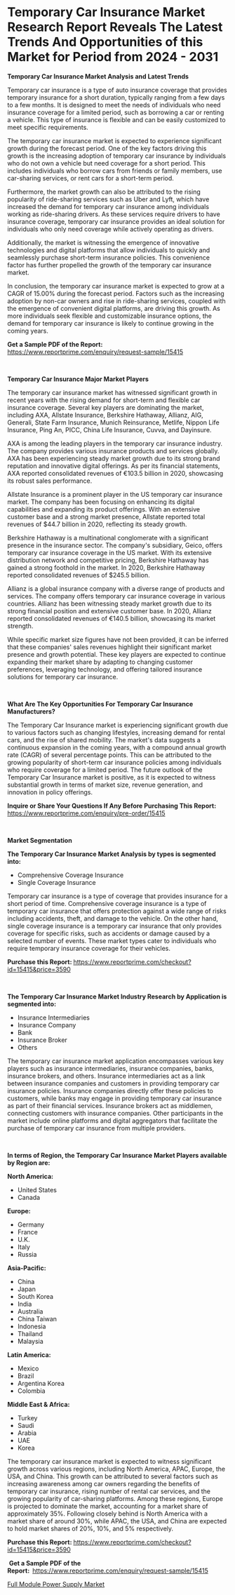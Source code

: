 <p><h1>Temporary Car Insurance Market Research Report Reveals The Latest Trends And Opportunities of this Market for Period from 2024 - 2031</h1></p><p><strong>Temporary Car Insurance Market Analysis and Latest Trends</strong></p>
<p><p>Temporary car insurance is a type of auto insurance coverage that provides temporary insurance for a short duration, typically ranging from a few days to a few months. It is designed to meet the needs of individuals who need insurance coverage for a limited period, such as borrowing a car or renting a vehicle. This type of insurance is flexible and can be easily customized to meet specific requirements.</p><p>The temporary car insurance market is expected to experience significant growth during the forecast period. One of the key factors driving this growth is the increasing adoption of temporary car insurance by individuals who do not own a vehicle but need coverage for a short period. This includes individuals who borrow cars from friends or family members, use car-sharing services, or rent cars for a short-term period.</p><p>Furthermore, the market growth can also be attributed to the rising popularity of ride-sharing services such as Uber and Lyft, which have increased the demand for temporary car insurance among individuals working as ride-sharing drivers. As these services require drivers to have insurance coverage, temporary car insurance provides an ideal solution for individuals who only need coverage while actively operating as drivers.</p><p>Additionally, the market is witnessing the emergence of innovative technologies and digital platforms that allow individuals to quickly and seamlessly purchase short-term insurance policies. This convenience factor has further propelled the growth of the temporary car insurance market.</p><p>In conclusion, the temporary car insurance market is expected to grow at a CAGR of 15.00% during the forecast period. Factors such as the increasing adoption by non-car owners and rise in ride-sharing services, coupled with the emergence of convenient digital platforms, are driving this growth. As more individuals seek flexible and customizable insurance options, the demand for temporary car insurance is likely to continue growing in the coming years.</p></p>
<p><strong>Get a Sample PDF of the Report:&nbsp;</strong> <a href="https://www.reportprime.com/enquiry/request-sample/15415">https://www.reportprime.com/enquiry/request-sample/15415</a></p>
<p>&nbsp;</p>
<p><strong>Temporary Car Insurance Major Market Players</strong></p>
<p><p>The temporary car insurance market has witnessed significant growth in recent years with the rising demand for short-term and flexible car insurance coverage. Several key players are dominating the market, including AXA, Allstate Insurance, Berkshire Hathaway, Allianz, AIG, Generali, State Farm Insurance, Munich Reinsurance, Metlife, Nippon Life Insurance, Ping An, PICC, China Life Insurance, Cuvva, and Dayinsure.</p><p>AXA is among the leading players in the temporary car insurance industry. The company provides various insurance products and services globally. AXA has been experiencing steady market growth due to its strong brand reputation and innovative digital offerings. As per its financial statements, AXA reported consolidated revenues of €103.5 billion in 2020, showcasing its robust sales performance.</p><p>Allstate Insurance is a prominent player in the US temporary car insurance market. The company has been focusing on enhancing its digital capabilities and expanding its product offerings. With an extensive customer base and a strong market presence, Allstate reported total revenues of $44.7 billion in 2020, reflecting its steady growth.</p><p>Berkshire Hathaway is a multinational conglomerate with a significant presence in the insurance sector. The company's subsidiary, Geico, offers temporary car insurance coverage in the US market. With its extensive distribution network and competitive pricing, Berkshire Hathaway has gained a strong foothold in the market. In 2020, Berkshire Hathaway reported consolidated revenues of $245.5 billion.</p><p>Allianz is a global insurance company with a diverse range of products and services. The company offers temporary car insurance coverage in various countries. Allianz has been witnessing steady market growth due to its strong financial position and extensive customer base. In 2020, Allianz reported consolidated revenues of €140.5 billion, showcasing its market strength.</p><p>While specific market size figures have not been provided, it can be inferred that these companies' sales revenues highlight their significant market presence and growth potential. These key players are expected to continue expanding their market share by adapting to changing customer preferences, leveraging technology, and offering tailored insurance solutions for temporary car insurance.</p></p>
<p>&nbsp;</p>
<p><strong>What Are The Key Opportunities For Temporary Car Insurance Manufacturers?</strong></p>
<p><p>The Temporary Car Insurance market is experiencing significant growth due to various factors such as changing lifestyles, increasing demand for rental cars, and the rise of shared mobility. The market's data suggests a continuous expansion in the coming years, with a compound annual growth rate (CAGR) of several percentage points. This can be attributed to the growing popularity of short-term car insurance policies among individuals who require coverage for a limited period. The future outlook of the Temporary Car Insurance market is positive, as it is expected to witness substantial growth in terms of market size, revenue generation, and innovation in policy offerings.</p></p>
<p><strong>Inquire or Share Your Questions If Any Before Purchasing This Report:</strong> <a href="https://www.reportprime.com/enquiry/pre-order/15415">https://www.reportprime.com/enquiry/pre-order/15415</a></p>
<p>&nbsp;</p>
<p><strong>Market Segmentation</strong></p>
<p><strong>The Temporary Car Insurance Market Analysis by types is segmented into:</strong></p>
<p><ul><li>Comprehensive Coverage Insurance</li><li>Single Coverage Insurance</li></ul></p>
<p><p>Temporary car insurance is a type of coverage that provides insurance for a short period of time. Comprehensive coverage insurance is a type of temporary car insurance that offers protection against a wide range of risks including accidents, theft, and damage to the vehicle. On the other hand, single coverage insurance is a temporary car insurance that only provides coverage for specific risks, such as accidents or damage caused by a selected number of events. These market types cater to individuals who require temporary insurance coverage for their vehicles.</p></p>
<p><strong>Purchase this Report:&nbsp;</strong><a href="https://www.reportprime.com/checkout?id=15415&price=3590">https://www.reportprime.com/checkout?id=15415&price=3590</a></p>
<p>&nbsp;</p>
<p><strong>The Temporary Car Insurance Market Industry Research by Application is segmented into:</strong></p>
<p><ul><li>Insurance Intermediaries</li><li>Insurance Company</li><li>Bank</li><li>Insurance Broker</li><li>Others</li></ul></p>
<p><p>The temporary car insurance market application encompasses various key players such as insurance intermediaries, insurance companies, banks, insurance brokers, and others. Insurance intermediaries act as a link between insurance companies and customers in providing temporary car insurance policies. Insurance companies directly offer these policies to customers, while banks may engage in providing temporary car insurance as part of their financial services. Insurance brokers act as middlemen, connecting customers with insurance companies. Other participants in the market include online platforms and digital aggregators that facilitate the purchase of temporary car insurance from multiple providers.</p></p>
<p>&nbsp;</p>
<p><strong>In terms of Region, the Temporary Car Insurance Market Players available by Region are:</strong></p>
<p>
    <p> <strong> North America: </strong>
        <ul>
            <li>United States</li>
            <li>Canada</li>
        </ul>
        </p> 
    <p> <strong> Europe: </strong>
        <ul>
            <li>Germany</li>
            <li>France</li>
            <li>U.K.</li>
            <li>Italy</li>
            <li>Russia</li>
        </ul>
        </p> 
    <p> <strong> Asia-Pacific: </strong>
        <ul>
            <li>China</li>
            <li>Japan</li>
            <li>South Korea</li>
            <li>India</li>
            <li>Australia</li>
            <li>China Taiwan</li>
            <li>Indonesia</li>
            <li>Thailand</li>
            <li>Malaysia</li>
        </ul>
        </p> 
    <p> <strong> Latin America: </strong>
        <ul>
            <li>Mexico</li>
            <li>Brazil</li>
            <li>Argentina Korea</li>
            <li>Colombia</li>
        </ul>
        </p> 
    <p> <strong> Middle East & Africa: </strong>
        <ul>
            <li>Turkey</li>
            <li>Saudi</li>
            <li>Arabia</li>
            <li>UAE</li>
            <li>Korea</li>
        </ul>
    </p>
    </p>
<p><p>The temporary car insurance market is expected to witness significant growth across various regions, including North America, APAC, Europe, the USA, and China. This growth can be attributed to several factors such as increasing awareness among car owners regarding the benefits of temporary car insurance, rising number of rental car services, and the growing popularity of car-sharing platforms. Among these regions, Europe is projected to dominate the market, accounting for a market share of approximately 35%. Following closely behind is North America with a market share of around 30%, while APAC, the USA, and China are expected to hold market shares of 20%, 10%, and 5% respectively.</p></p>
<p><strong>Purchase this Report: </strong><a href="https://www.reportprime.com/checkout?id=15415&price=3590">https://www.reportprime.com/checkout?id=15415&price=3590</a></p>
<p>&nbsp;<strong>Get a Sample PDF of the Report:&nbsp;&nbsp;</strong><a href="https://www.reportprime.com/enquiry/request-sample/15415">https://www.reportprime.com/enquiry/request-sample/15415</a></p>
<p><strong></strong></p>
<p><p><a href="https://www.linkedin.com/pulse/full-module-power-supply-market-size-growth-outlook-from-ntqne?trackingId=NC2%2FKHk8RX%2Bm8B5ul2%2FXCw%3D%3D">Full Module Power Supply Market</a></p></p>